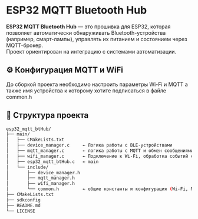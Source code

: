 # ESP32 MQTT Bluetooth Hub

**ESP32 MQTT Bluetooth Hub** — это прошивка для ESP32, которая позволяет автоматически обнаруживать Bluetooth-устройства (например, смарт-лампы), управлять их питанием и состоянием через MQTT-брокер.  
Проект ориентирован на интеграцию с системами автоматизации.
 
## ⚙️ Конфигурация MQTT и WiFi 

До сборкой проекта необходимо настроить параметры Wi-Fi и MQTT а также имя устройства к которому хотите подписаться в файле common.h

## 🧩 Структура проекта
```bash
esp32_mqtt_btHub/
├── main/
│   ├── CMakeLists.txt
│   ├── device_manager.c     ← Логика работы с BLE-устройствами
│   ├── mqtt_manager.c       ← логика работы с MQTT и обмен сообщениями
│   ├── wifi_manager.c       ← Подключение к Wi-Fi, обработка событий сети
│   ├── esp32_mqtt_btHub.c   ← main
│   └── include/
│       ├── device_manager.h
│       ├── mqtt_manager.h
│       ├── wifi_manager.h   
│       └── common.h         ← общие константы и конфигурация (Wi-Fi, MQTT и др.)
├── CMakeLists.txt
├── sdkconfig
├── README.md
└── LICENSE
```
